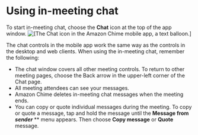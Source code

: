 # Using in\-meeting chat<a name="mobile-meeting-chat"></a>

To start in\-meeting chat, choose the **Chat** icon at the top of the app window\. ![\[The Chat icon in the Amazon Chime mobile app, a text balloon.\]](http://docs.aws.amazon.com/chime/latest/ug/images/mobile-chat-icon.png) 

The chat controls in the mobile app work the same way as the controls in the desktop and web clients\. When using the in\-meeting chat, remember the following:
+ The chat window covers all other meeting controls\. To return to other meeting pages, choose the Back arrow in the upper\-left corner of the Chat page\.
+ All meeting attendees can see your messages\.
+ Amazon Chime deletes in\-meeting chat messages when the meeting ends\.
+ You can copy or quote individual messages during the meeting\. To copy or quote a message, tap and hold the message until the **Message from *sender*** ** menu appears\. Then choose **Copy message** or **Quote** message\.